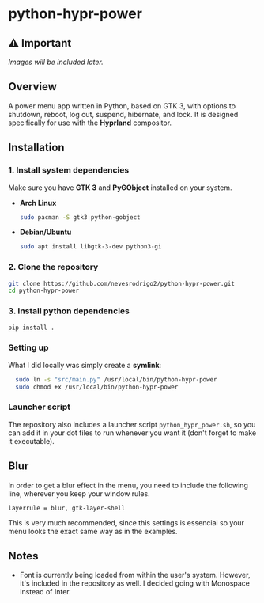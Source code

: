 # python-hypr-power

## ⚠️ Important

*Images will be included later.*

## Overview
A power menu app written in Python, based on GTK 3, with options to shutdown, reboot, log out, suspend, hibernate, and lock.
It is designed specifically for use with the **Hyprland** compositor.

## Installation

### 1. Install system dependencies
Make sure you have **GTK 3** and **PyGObject** installed on your system.

- **Arch Linux**
  ```bash
  sudo pacman -S gtk3 python-gobject
- **Debian/Ubuntu**
  ```bash
  sudo apt install libgtk-3-dev python3-gi
### 2. Clone the repository
  ```bash
  git clone https://github.com/nevesrodrigo2/python-hypr-power.git
  cd python-hypr-power
  ```
### 3. Install python dependencies
  ```bash
  pip install .
  ```
### Setting up
What I did locally was simply create a **symlink**:
  ```bash
    sudo ln -s "src/main.py" /usr/local/bin/python-hypr-power
    sudo chmod +x /usr/local/bin/python-hypr-power
  ```

### Launcher script
The repository also includes a launcher script `python_hypr_power.sh`, so you can add it in your dot files to run whenever you want it (don't forget to make it executable).
## Blur
In order to get a blur effect in the menu, you need to include the following line, wherever you keep your window rules. 

`layerrule = blur, gtk-layer-shell`

This is very much recommended, since this settings is essencial so your menu looks the exact same way as in the examples.

## Notes
- Font is currently being loaded from within the user's system. However, it's included in the repository as well. I decided going with Monospace instead of Inter. 